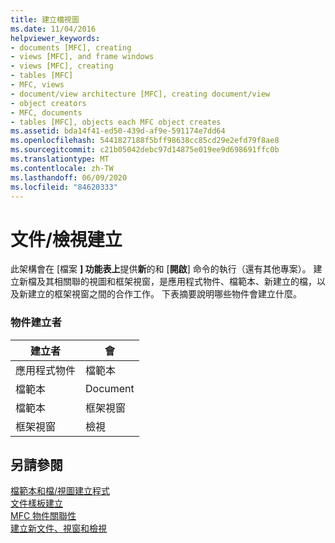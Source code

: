 ```yaml
---
title: 建立檔視圖
ms.date: 11/04/2016
helpviewer_keywords:
- documents [MFC], creating
- views [MFC], and frame windows
- views [MFC], creating
- tables [MFC]
- MFC, views
- document/view architecture [MFC], creating document/view
- object creators
- MFC, documents
- tables [MFC], objects each MFC object creates
ms.assetid: bda14f41-ed50-439d-af9e-591174e7dd64
ms.openlocfilehash: 5441827188f5bff98638cc85cd29e2efd79f8ae8
ms.sourcegitcommit: c21b05042debc97d14875e019ee9d698691ffc0b
ms.translationtype: MT
ms.contentlocale: zh-TW
ms.lasthandoff: 06/09/2020
ms.locfileid: "84620333"
---
```

# <a name="documentview-creation"></a>文件/檢視建立

此架構會在 [檔案 **] 功能表上**提供**新**的和 [**開啟**] 命令的執行（還有其他專案）。 建立新檔及其相關聯的視圖和框架視窗，是應用程式物件、檔範本、新建立的檔，以及新建立的框架視窗之間的合作工作。 下表摘要說明哪些物件會建立什麼。

### <a name="object-creators"></a>物件建立者

|建立者|會|
|-------------|-------------|
|應用程式物件|檔範本|
|檔範本|Document|
|檔範本|框架視窗|
|框架視窗|檢視|

## <a name="see-also"></a>另請參閱

[檔範本和檔/視圖建立程式](document-templates-and-the-document-view-creation-process.md)<br/>
[文件樣板建立](document-template-creation.md)<br/>
[MFC 物件關聯性](relationships-among-mfc-objects.md)<br/>
[建立新文件、視窗和檢視](creating-new-documents-windows-and-views.md)
